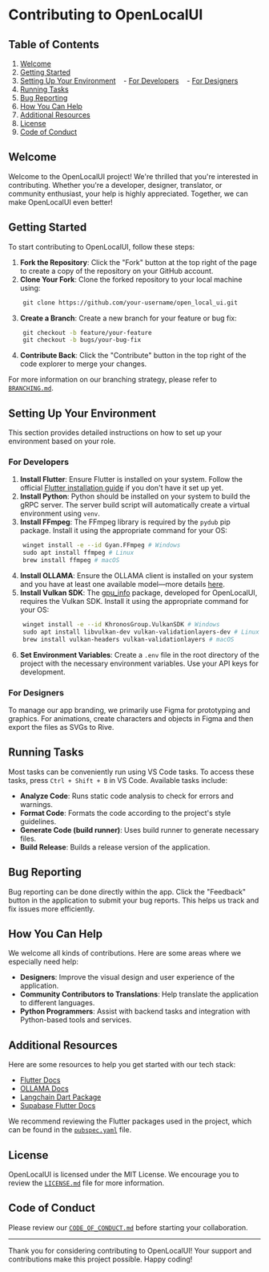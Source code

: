 # Contributing to OpenLocalUI

## Table of Contents

1. [Welcome](#welcome)
2. [Getting Started](#getting-started)
3. [Setting Up Your Environment](#setting-up-your-environment)
      - [For Developers](#for-developers)
      - [For Designers](#for-designers)
4. [Running Tasks](#running-tasks)
5. [Bug Reporting](#bug-reporting)
6. [How You Can Help](#how-you-can-help)
7. [Additional Resources](#additional-resources)
8. [License](#license)
9. [Code of Conduct](#code-of-conduct)

## Welcome

Welcome to the OpenLocalUI project! We're thrilled that you're interested in contributing. Whether you're a developer, designer, translator, or community enthusiast, your help is highly appreciated. Together, we can make OpenLocalUI even better!

## Getting Started

To start contributing to OpenLocalUI, follow these steps:

1. **Fork the Repository**: Click the "Fork" button at the top right of the page to create a copy of the repository on your GitHub account.
2. **Clone Your Fork**: Clone the forked repository to your local machine using:

```bash
    git clone https://github.com/your-username/open_local_ui.git
```

3. **Create a Branch**: Create a new branch for your feature or bug fix:

```bash
    git checkout -b feature/your-feature
    git checkout -b bugs/your-bug-fix
```

4. **Contribute Back**: Click the "Contribute" button in the top right of the code explorer to merge your changes.

For more information on our branching strategy, please refer to [`BRANCHING.md`](BRANCHING.md).

## Setting Up Your Environment

This section provides detailed instructions on how to set up your environment based on your role.

### For Developers

1. **Install Flutter**: Ensure Flutter is installed on your system. Follow the official [Flutter installation guide](https://flutter.dev/docs/get-started/install) if you don't have it set up yet.
2. **Install Python**: Python should be installed on your system to build the gRPC server. The server build script will automatically create a virtual environment using `venv`.
3. **Install FFmpeg**: The FFmpeg library is required by the `pydub` pip package. Install it using the appropriate command for your OS:

```bash
    winget install -e --id Gyan.FFmpeg # Windows
    sudo apt install ffmpeg # Linux
    brew install ffmpeg # macOS
```

4. **Install OLLAMA**: Ensure the OLLAMA client is installed on your system and you have at least one available model—more details [here](https://ollama.ai/).
5. **Install Vulkan SDK**: The [gpu_info](https://github.com/WilliamKarolDiCioccio/gpu_info) package, developed for OpenLocalUI, requires the Vulkan SDK. Install it using the appropriate command for your OS:

```bash
    winget install -e --id KhronosGroup.VulkanSDK # Windows
    sudo apt install libvulkan-dev vulkan-validationlayers-dev # Linux
    brew install vulkan-headers vulkan-validationlayers # macOS
```

6. **Set Environment Variables**: Create a `.env` file in the root directory of the project with the necessary environment variables. Use your API keys for development.

### For Designers

To manage our app branding, we primarily use Figma for prototyping and graphics. For animations, create characters and objects in Figma and then export the files as SVGs to Rive.

## Running Tasks

Most tasks can be conveniently run using VS Code tasks. To access these tasks, press `Ctrl + Shift + B` in VS Code. Available tasks include:

- **Analyze Code**: Runs static code analysis to check for errors and warnings.
- **Format Code**: Formats the code according to the project's style guidelines.
- **Generate Code (build runner)**: Uses build runner to generate necessary files.
- **Build Release**: Builds a release version of the application.

## Bug Reporting

Bug reporting can be done directly within the app. Click the "Feedback" button in the application to submit your bug reports. This helps us track and fix issues more efficiently.

## How You Can Help

We welcome all kinds of contributions. Here are some areas where we especially need help:

- **Designers**: Improve the visual design and user experience of the application.
- **Community Contributors to Translations**: Help translate the application to different languages.
- **Python Programmers**: Assist with backend tasks and integration with Python-based tools and services.

## Additional Resources

Here are some resources to help you get started with our tech stack:

- [Flutter Docs](https://flutter.dev/docs)
- [OLLAMA Docs](https://ollama.ai/docs)
- [Langchain Dart Package](https://langchaindart.com/#/)
- [Supabase Flutter Docs](https://supabase.com/docs/guides/getting-started/quickstarts/flutter)

We recommend reviewing the Flutter packages used in the project, which can be found in the [`pubspec.yaml`](pubspec.yaml) file.

## License

OpenLocalUI is licensed under the MIT License. We encourage you to review the [`LICENSE.md`](LICENSE.md) file for more information.

## Code of Conduct

Please review our [`CODE_OF_CONDUCT.md`](CODE_OF_CONDUCT.md) before starting your collaboration.

---

Thank you for considering contributing to OpenLocalUI! Your support and contributions make this project possible. Happy coding!
